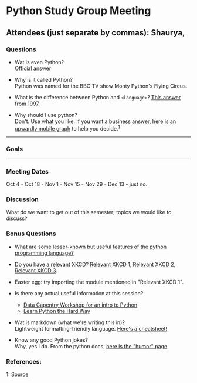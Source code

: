 # Python Study Group Meeting

Attendees (just separate by commas): Shaurya,
---
### Questions
* Wat is even Python?  
[Official answer](https://www.python.org/doc/essays/blurb/)

* Why is it called Python?  
Python was named for the BBC TV show Monty Python's Flying Circus.

* What is the difference between Python and `<language>`? 
[This answer from 1997](https://www.python.org/doc/essays/comparisons/).

* Why should I use python?  
Don't. Use what you like. If you want a business answer, here is an [upwardly mobile graph](https://zgab33vy595fw5zq-zippykid.netdna-ssl.com/wp-content/uploads/2017/09/growth_major_languages-1-1400x1200.png) to help you decide.<sup>[1](#ref1)</sup>
---
### Goals

---

### Meeting Dates
Oct 4 - 
Oct 18 -
Nov 1 -
Nov 15 -
Nov 29 -
Dec 13 - just no.

### Discussion 

What do we want to get out of this semester; topics we would like to discuss? 

### Bonus Questions
* [What are some lesser-known but useful features of the python programming language?](https://stackoverflow.com/questions/101268/hidden-features-of-python)

* Do you have a relevant XKCD?
[Relevant XKCD 1](https://xkcd.com/353/), [Relevant XKCD 2](https://xkcd.com/413/), [Relevant XKCD 3](https://xkcd.com/1987/).

* Easter egg: try importing the module mentioned in "Relevant XKCD 1".

* Is there any actual useful information at this session?  
  * [Data Capentry Workshop for an intro to Python](https://swcarpentry.github.io/python-novice-inflammation/)
  * [Learn Python the Hard Way](https://learnpythonthehardway.org)

* Wat is markdown (what we're writing this in)?  
Lightweight formatting-friendly language.
[Here's a cheatsheet!](https://github.com/adam-p/markdown-here/wiki/Markdown-Cheatsheet)

* Know any good Python jokes?  
Why, yes I do. From the python docs, [here is the "humor" page](https://www.python.org/doc/humor/#id24).

### References:  
<a name="ref1">1</a>: [Source](https://stackoverflow.blog/2017/09/06/incredible-growth-python/)
